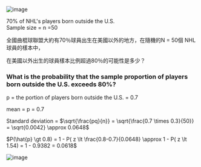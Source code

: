 ![image](https://github.com/user-attachments/assets/49dd5244-488b-44bb-a5fb-2c75a8c476ec)

70% of NHL's players born outside the U.S.  
Sample size = n =50  

全國曲棍球聯盟大約有70％球員出生在美國以外的地方，在隨機的N = 50個 NHL 球員的樣本中，

在美國以外出生的球員樣本比例超過80％的可能性是多少？

### What is the probability that the sample proportion of players born outside the U.S. exceeds 80%?

p = the portion of players born outside the U.S. = 0.7  

mean = p = 0.7

Standard deviation = $\sqrt{\frac{pq}{n}} = \sqrt{\frac{0.7 \times 0.3}{50}} = \sqrt{0.0042} \approx 0.0648$  

$P(\hat{p} \gt 0.8) = 1 - P( z \lt \frac{0.8-0.7}{0.0648} \approx 1 - P( z \lt 1.54) = 1 - 0.9382 = 0.0618$

![image](https://github.com/user-attachments/assets/9642b530-9c1d-4ee0-b7b4-99045ae4c0c7)
